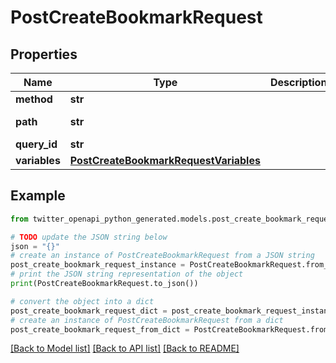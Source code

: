 # PostCreateBookmarkRequest


## Properties

Name | Type | Description | Notes
------------ | ------------- | ------------- | -------------
**method** | **str** |  | [default to 'POST']
**path** | **str** |  | [default to '/i/api/graphql/aoDbu3RHznuiSkQ9aNM67Q/CreateBookmark']
**query_id** | **str** |  | [default to 'aoDbu3RHznuiSkQ9aNM67Q']
**variables** | [**PostCreateBookmarkRequestVariables**](PostCreateBookmarkRequestVariables.md) |  | 

## Example

```python
from twitter_openapi_python_generated.models.post_create_bookmark_request import PostCreateBookmarkRequest

# TODO update the JSON string below
json = "{}"
# create an instance of PostCreateBookmarkRequest from a JSON string
post_create_bookmark_request_instance = PostCreateBookmarkRequest.from_json(json)
# print the JSON string representation of the object
print(PostCreateBookmarkRequest.to_json())

# convert the object into a dict
post_create_bookmark_request_dict = post_create_bookmark_request_instance.to_dict()
# create an instance of PostCreateBookmarkRequest from a dict
post_create_bookmark_request_from_dict = PostCreateBookmarkRequest.from_dict(post_create_bookmark_request_dict)
```
[[Back to Model list]](../README.md#documentation-for-models) [[Back to API list]](../README.md#documentation-for-api-endpoints) [[Back to README]](../README.md)


